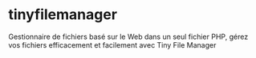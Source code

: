 # tinyfilemanager
Gestionnaire de fichiers basé sur le Web dans un seul fichier PHP, gérez vos fichiers efficacement et facilement avec Tiny File Manager
